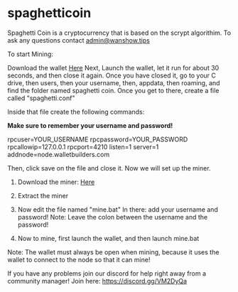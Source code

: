 # spaghetticoin
Spaghetti Coin is a cryptocurrency that is based on the scrypt algorithim. To ask any questions contact admin@wanshow.tips

To start Mining:

Download the wallet <a href="github.com/baxtmann/spaghetti-qt-windows.exe">Here</a>
Next, Launch the wallet, let it run for about 30 seconds, and then close it again.
Once you have closed it, go to your C drive, then users, then your username, then, appdata, then roaming, and find the folder named spaghetti coin. Once you get to there, create a file called "spaghetti.conf"

Inside that file create the following commands: 

**Make sure to remember your username and password!**

rpcuser=YOUR_USERNAME
rpcpassword=YOUR_PASSWORD
rpcallowip=127.0.0.1
rpcport=4210
listen=1
server=1
addnode=node.walletbuilders.com

Then, click save on the file and close it. Now we will set up the miner.

1. Download the miner: <a href="https://github.com/baxtmann/spaghetticoin/raw/master/pooler-cpuminer-2.5.0-win64.zip">Here</a>

2. Extract the miner

3. Now edit the file named "mine.bat" 
    In there: add your username and password! Note: Leave the colon between the username and the password!
    
4. Now to mine, first launch the wallet, and then launch mine.bat

Note: The wallet must always be open when mining, because it uses the wallet to connect to the node so that it can mine!

If you have any problems join our discord for help right away from a community manager! Join here: https://discord.gg/VM2DyQa
